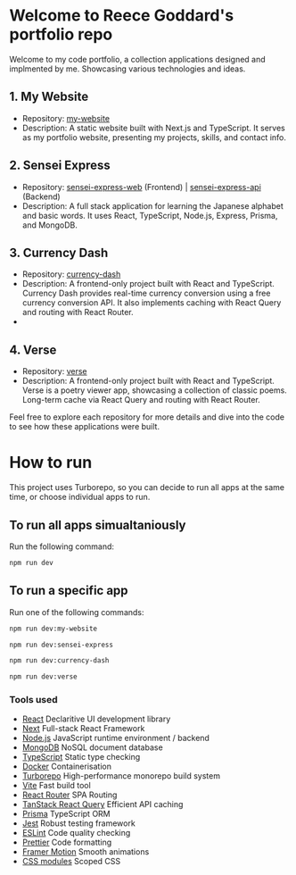 # Welcome to Reece Goddard's portfolio repo

Welcome to my code portfolio, a collection applications designed and implmented by me. Showcasing various technologies and ideas.

## 1. My Website

-   Repository: [my-website](https://github.com/your-username/my-website)
-   Description: A static website built with Next.js and TypeScript. It serves as my portfolio website, presenting my projects, skills, and contact info.

## 2. Sensei Express

-   Repository: [sensei-express-web](https://github.com/ReeceGoddard/my-portfolio/tree/master/apps/sensei-express-web) (Frontend) | [sensei-express-api](https://github.com/ReeceGoddard/my-portfolio/tree/master/apps/sensei-express-api) (Backend)
-   Description: A full stack application for learning the Japanese alphabet and basic words. It uses React, TypeScript, Node.js, Express, Prisma, and MongoDB.

## 3. Currency Dash

-   Repository: [currency-dash](https://github.com/ReeceGoddard/my-portfolio/tree/master/apps/currency-dash)
-   Description: A frontend-only project built with React and TypeScript. Currency Dash provides real-time currency conversion using a free currency conversion API. It also implements caching with React Query and routing with React Router.
-

## 4. Verse

-   Repository: [verse](https://github.com/ReeceGoddard/my-portfolio/tree/master/apps/verse)
-   Description: A frontend-only project built with React and TypeScript. Verse is a poetry viewer app, showcasing a collection of classic poems. Long-term cache via React Query and routing with React Router.

Feel free to explore each repository for more details and dive into the code to see how these applications were built.

# How to run

This project uses Turborepo, so you can decide to run all apps at the same time, or choose individual apps to run.

## To run all apps simualtaniously

Run the following command:

```sh
npm run dev
```

## To run a specific app

Run one of the following commands:

```sh
npm run dev:my-website
```

```sh
npm run dev:sensei-express
```

```sh
npm run dev:currency-dash
```

```sh
npm run dev:verse
```

### Tools used

-   [React](https://react.dev/) Declaritive UI development library
-   [Next](https://nextjs.org/) Full-stack React Framework
-   [Node.js](https://nodejs.org/en) JavaScript runtime environment / backend
-   [MongoDB](https://www.mongodb.com/) NoSQL document database
-   [TypeScript](https://www.typescriptlang.org/) Static type checking
-   [Docker](https://www.docker.com/) Containerisation
-   [Turborepo](https://turbo.build/repo/) High-performance monorepo build system
-   [Vite](https://vitejs.dev/) Fast build tool
-   [React Router](https://reactrouter.com/) SPA Routing
-   [TanStack React Query](https://react-query.tanstack.com/) Efficient API caching
-   [Prisma](https://www.prisma.io/) TypeScript ORM
-   [Jest](https://jestjs.io/) Robust testing framework
-   [ESLint](https://eslint.org/) Code quality checking
-   [Prettier](https://prettier.io) Code formatting
-   [Framer Motion](https://www.framer.com/api/motion/) Smooth animations
-   [CSS modules](https://github.com/css-modules/css-modules) Scoped CSS
